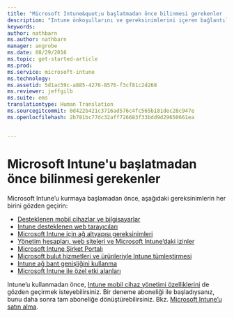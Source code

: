 ```yaml
---
title: "Microsoft Intune&quot;u başlatmadan önce bilinmesi gerekenler | Microsoft Intune"
description: "Intune önkoşullarını ve gereksinimlerini içeren bağlantılar"
keywords: 
author: nathbarn
ms.author: nathbarn
manager: angrobe
ms.date: 08/29/2016
ms.topic: get-started-article
ms.prod: 
ms.service: microsoft-intune
ms.technology: 
ms.assetid: 5d1ac59c-a885-4276-8576-f3cf81c2d268
ms.reviewer: jeffgilb
ms.suite: ems
translationtype: Human Translation
ms.sourcegitcommit: 0d422b421c3716ad576c4fc565b181dec28c947e
ms.openlocfilehash: 2b781bc77dc32aff726683f33bdd9d29650661ea


---
```


# Microsoft Intune'u başlatmadan önce bilinmesi gerekenler

Microsoft Intune’u kurmaya başlamadan önce, aşağıdaki gereksinimlerin her birini gözden geçirin:

- [Desteklenen mobil cihazlar ve bilgisayarlar](supported-mobile-devices-and-computers.md)
- [Intune desteklenen web tarayıcıları](supported-web-browsers.md)
- [Microsoft Intune için ağ altyapısı gereksinimleri](network-infrastructure-requirements-for-microsoft-intune.md)
- [Yönetim hesapları, web siteleri ve Microsoft Intune’daki izinler](administrative-accounts-websites-perms.md)
- [Microsoft Intune Şirket Portalı](microsoft-intune-company-portal.md)
- [Microsoft bulut hizmetleri ve ürünleriyle Intune tümleştirmesi](integration-with-cloud-services.md)
- [Intune ağ bant genişliğini kullanma](network-bandwidth-use.md)
- [Microsoft Intune ile özel etki alanları](domain-names-for-microsoft-intune.md)


Intune’u kullanmadan önce, [Intune mobil cihaz yönetimi özelliklerini](/intune/get-started/mobile-device-management-capabilities-in-microsoft-intune) de gözden geçirmek isteyebilirsiniz. Bir deneme aboneliği ile başladıysanız, bunu daha sonra tam aboneliğe dönüştürebilirsiniz. Bkz. [Microsoft Intune’u satın alma](http://www.microsoft.com/en-us/server-cloud/products/microsoft-intune/Purchasing.aspx).



<!--HONumber=Oct16_HO4-->



